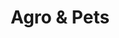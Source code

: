 ---
title: "Agro & Pets"
url: /ciudad-guayana-puerto-ordaz/agro-und-pets-via-colombia/
shop: Tiersalon
---